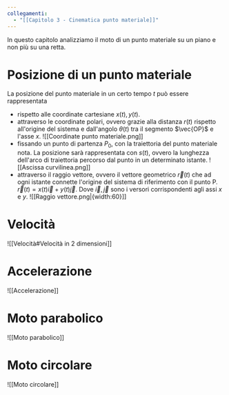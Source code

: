 ```yaml
---
collegamenti:
  - "[[Capitolo 3 - Cinematica punto materiale]]"
---
```

In questo capitolo analizziamo il moto di un punto materiale su un piano e non più su una retta. 
# Posizione di un punto materiale
La posizione del punto materiale in un certo tempo $t$ può essere rappresentata
- rispetto alle coordinate cartesiane $x(t), y(t)$.
- attraverso le coordinate polari, ovvero grazie alla distanza $r(t)$ rispetto all'origine del sistema e dall'angolo $\theta(t)$ tra il segmento $\vec{OP}$ e l'asse $x$. 
			![[Coordinate punto materiale.png]]
- fissando un punto di partenza $P_{0}$, con la traiettoria del punto materiale nota. La posizione sarà rappresentata con $s(t)$, ovvero la lunghezza dell'arco di traiettoria percorso dal punto in un determinato istante.
						![[Ascissa curvilinea.png]]	
- attraverso il raggio vettore, ovvero il vettore geometrico $\vec{r}(t)$ che ad ogni istante connette l'origine del sistema di riferimento con il punto P. $\vec{r}(t)=x(t)\vec{i}+y(t)\vec{j}$. Dove $\vec{i},\vec{j}$ sono i versori corrispondenti agli assi $x$ e $y$.
![[Raggio vettore.png|{width:60}]]
# Velocità
![[Velocità#Velocità in 2 dimensioni]]

# Accelerazione
![[Accelerazione]]

# Moto parabolico
![[Moto parabolico]]

# Moto circolare
![[Moto circolare]]

